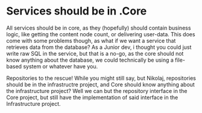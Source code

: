 # Services should be in .Core
All services should be in core, as they (hopefully) should contain business logic, like getting the content node count, or delivering user-data.
This does come with some problems though, as what if we want a service that retrieves data from the database? 
As a Junior dev, i thought you could just write raw SQL in the service, but that is a no-go, as the core should not know anything about the database, we could technically be using a file-based system or whatever have you.

Repositories to the rescue! While you might still say, but Nikolaj, repositories should be in the infrastructre project, and Core should know anything about the infrastructure project?
Well we can but the repository interface in the Core project, but still have the implementation of said interface in the Infrastructure project.
